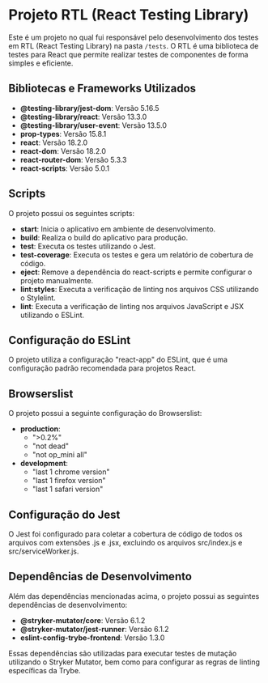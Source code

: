 # Projeto RTL (React Testing Library)

Este é um projeto no qual fui responsável pelo desenvolvimento dos testes em RTL (React Testing Library) na pasta `/tests`. O RTL é uma biblioteca de testes para React que permite realizar testes de componentes de forma simples e eficiente.

## Bibliotecas e Frameworks Utilizados

- **@testing-library/jest-dom**: Versão 5.16.5
- **@testing-library/react**: Versão 13.3.0
- **@testing-library/user-event**: Versão 13.5.0
- **prop-types**: Versão 15.8.1
- **react**: Versão 18.2.0
- **react-dom**: Versão 18.2.0
- **react-router-dom**: Versão 5.3.3
- **react-scripts**: Versão 5.0.1

## Scripts

O projeto possui os seguintes scripts:

- **start**: Inicia o aplicativo em ambiente de desenvolvimento.
- **build**: Realiza o build do aplicativo para produção.
- **test**: Executa os testes utilizando o Jest.
- **test-coverage**: Executa os testes e gera um relatório de cobertura de código.
- **eject**: Remove a dependência do react-scripts e permite configurar o projeto manualmente.
- **lint:styles**: Executa a verificação de linting nos arquivos CSS utilizando o Stylelint.
- **lint**: Executa a verificação de linting nos arquivos JavaScript e JSX utilizando o ESLint.

## Configuração do ESLint

O projeto utiliza a configuração "react-app" do ESLint, que é uma configuração padrão recomendada para projetos React.

## Browserslist

O projeto possui a seguinte configuração do Browserslist:

- **production**:
  - ">0.2%"
  - "not dead"
  - "not op_mini all"
- **development**:
  - "last 1 chrome version"
  - "last 1 firefox version"
  - "last 1 safari version"

## Configuração do Jest

O Jest foi configurado para coletar a cobertura de código de todos os arquivos com extensões .js e .jsx, excluindo os arquivos src/index.js e src/serviceWorker.js.

## Dependências de Desenvolvimento

Além das dependências mencionadas acima, o projeto possui as seguintes dependências de desenvolvimento:

- **@stryker-mutator/core**: Versão 6.1.2
- **@stryker-mutator/jest-runner**: Versão 6.1.2
- **eslint-config-trybe-frontend**: Versão 1.3.0

Essas dependências são utilizadas para executar testes de mutação utilizando o Stryker Mutator, bem como para configurar as regras de linting específicas da Trybe.